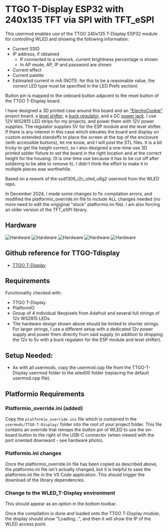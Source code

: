 # TTGO T-Display ESP32 with 240x135 TFT via SPI with TFT_eSPI
This usermod enables use of the TTGO 240x135 T-Display ESP32 module
for controlling WLED and showing the following information: 
* Current SSID
* IP address, if obtained
  * If connected to a network, current brightness percentage is shown 
  * In AP mode, AP, IP and password are shown
* Current effect
* Current palette
* Estimated current in mA (NOTE: for this to be a reasonable value, the correct LED type must be specified in the LED Prefs section)

Button pin is mapped to the onboard button adjacent to the reset button of the TTGO T-Display board.

I have designed a 3D printed case around this board and an ["ElectroCookie"](https://amzn.to/2WCNeeA) project board, a [level shifter](https://amzn.to/3hbKu18), a [buck regulator](https://amzn.to/3mLMy0W), and a DC [power jack](https://amzn.to/3phj9NZ).  I use 12V WS2815 LED strips for my projects, and power them with 12V power supplies. The regulator supplies 5V for the ESP module and the level shifter.  If there is any interest in this case which elevates the board and display on custom extended standoffs to place the screen at the top of the enclosure (with accessible buttons), let me know, and I will post the STL files.  It is a bit tricky to get the height correct, so I also designed a one-time use 3D printed solder fixture to set the board in the right location and at the correct height for the housing.  (It is one-time use because it has to be cut off after soldering to be able to remove it).  I didn't think the effort to make it in multiple pieces was worthwhile.

Based on a rework of the ssd1306_i2c_oled_u8g2 usermod from the WLED repo.

In December 2024, I made some changes to fix compilation errors, and modified the platformio_override.ini file to include ALL changes needed (no more need to edit the origiginal "stock" platformio.ini file).  I am also forcing an older version of the TFT_eSPI library.

## Hardware
![Hardware](assets/ttgo_hardware1.png)
![Hardware](assets/ttgo-tdisplay-enclosure1a.png)
![Hardware](assets/ttgo-tdisplay-enclosure2a.png)
![Hardware](assets/ttgo-tdisplay-enclosure3a.png)
![Hardware](assets/ttgo-tdisplay-enclosure3a.png)

## Github reference for TTGO-Tdisplay

* [TTGO T-Display](https://github.com/Xinyuan-LilyGO/TTGO-T-Display)

## Requirements
Functionality checked with:
* TTGO T-Display
* PlatformIO
* Group of 4 individual Neopixels from Adafruit and several full strings of 12v WS2815 LEDs.
* The hardware design shown above should be limited to shorter strings.  For larger strings, I use a different setup with a dedicated 12v power supply and power them directly from said supply (in addition to dropping the 12v to 5v with a buck regulator for the ESP module and level shifter).

## Setup Needed:
* As with all usermods, copy the usermod.cpp file from the TTGO-T-Display usermod folder to the wled00 folder (replacing the default usermod.cpp file).

## Platformio Requirements

### Platformio_override.ini (added)
Copy the `platformio_override.ini` file which is contained in the `usermods/TTGO-T-Display/` folder into the root of your project folder. This file contains an override that remaps the button pin of WLED to use the on-board button to the right of the USB-C connector (when viewed with the port oriented downward - see hardware photo).  

### Platformio.ini changes
Once the platformio_override.ini file has been copied as described above, the platformio.ini file isn't actually changed, but it is helpful to save the platformio.ini file in the VS Code application.  This should trigger the download of the library dependencies.

### Change to the WLED_T-Display environment
This should appear as an option in the bottom toolbar.

Once the compilation is done and loaded onto the TTGO T-Display module, the display should show "Loading...", and then it will show the IP of the WLED access point.

